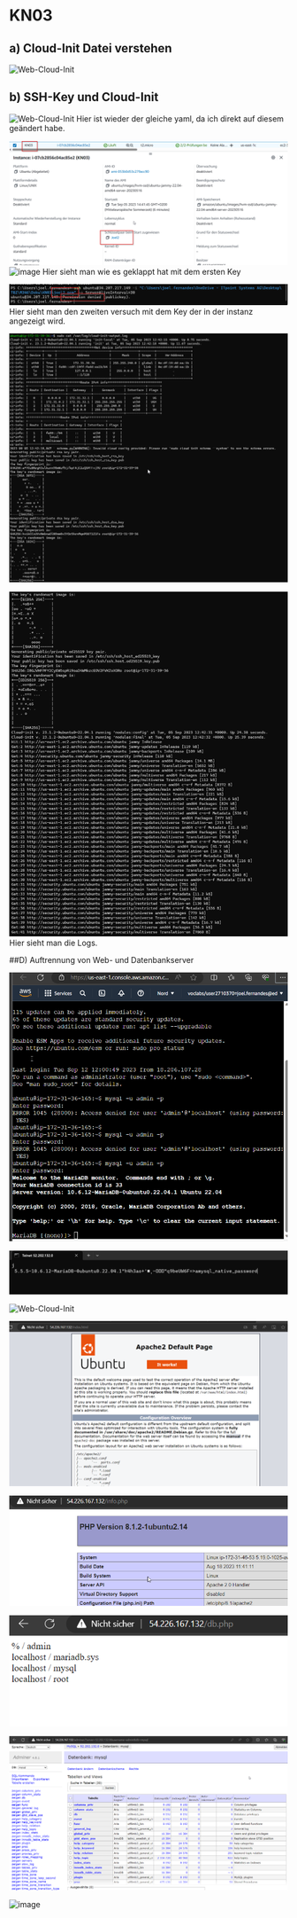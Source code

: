 # KN03

## a) Cloud-Init Datei verstehen


![Web-Cloud-Init](cloud-init.yaml)

## b) SSH-Key und Cloud-Init

![Web-Cloud-Init](cloud-init.yaml)
Hier ist wieder der gleiche yaml, da ich direkt auf diesem geändert habe.

![image](DetailsInstance.png)
![image](log.png)
Hier sieht man wie es geklappt hat mit dem ersten Key


![image](accessdenied.png)
Hier sieht man den zweiten versuch mit dem Key der in der instanz angezeigt wird.

![image](1log.png)

![image](2log.png)
Hier sieht man die Logs.

##D) Auftrennung von Web- und Datenbankserver


![image](Datenbankserver.png)

![image](Datenbanktelnet.png)


![Web-Cloud-Init](Cloud-initDatenbank.yaml)

![image](html.png)

![image](info.png)

![image](db.png)

![image](adminer.png)

![image](Cloud-init-webserver.png)